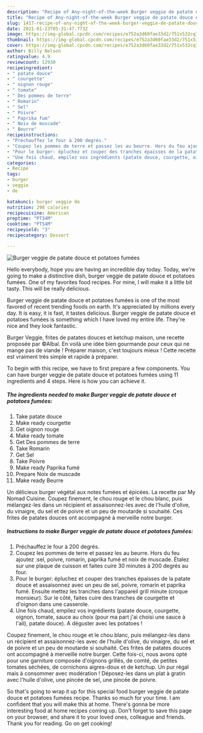```yaml
---
description: "Recipe of Any-night-of-the-week Burger veggie de patate douce et potatoes fumées"
title: "Recipe of Any-night-of-the-week Burger veggie de patate douce et potatoes fumées"
slug: 1417-recipe-of-any-night-of-the-week-burger-veggie-de-patate-douce-et-potatoes-fumees
date: 2021-01-23T05:31:47.773Z
image: https://img-global.cpcdn.com/recipes/e752a3d60fae33d2/751x532cq70/burger-veggie-de-patate-douce-et-potatoes-fumees-photo-principale-de-la-recette.jpg
thumbnail: https://img-global.cpcdn.com/recipes/e752a3d60fae33d2/751x532cq70/burger-veggie-de-patate-douce-et-potatoes-fumees-photo-principale-de-la-recette.jpg
cover: https://img-global.cpcdn.com/recipes/e752a3d60fae33d2/751x532cq70/burger-veggie-de-patate-douce-et-potatoes-fumees-photo-principale-de-la-recette.jpg
author: Billy Nelson
ratingvalue: 4.9
reviewcount: 12930
recipeingredient:
- " patate douce"
- " courgette"
- " oignon rouge"
- " tomate"
- " Des pommes de terre"
- " Romarin"
- " Sel"
- " Poivre"
- " Paprika fum"
- " Noix de muscade"
- " Beurre"
recipeinstructions:
- "Préchauffez le four à 200 degrés."
- "Coupez les pommes de terre et passez les au beurre. Hors du feu ajoutez :sel, poivre, romarin, paprika fumé et noix de muscade. Étalez sur une plaque de cuisson et faites cuire 30 minutes à 200 degrés au four."
- "Pour le burger: épluchez et couper des tranches épaisses de la patate douce et assaisonnez avec un peu de sel, poivre, romarin et paprika fumé. Ensuite mettez les tranches dans l&#39;appareil grill minute (croque monsieur). Sur le côté, faites cuire des tranches de courgette et d&#39;oignon dans une casserole."
- "Une fois chaud, empilez vos ingrédients (patate douce, courgette, oignon, tomate, sauce au choix (pour ma part j&#39;ai choisi une sauce à l&#39;ail), patate douce). A déguster avec les potatoes !"
categories:
- Recipe
tags:
- burger
- veggie
- de

katakunci: burger veggie de 
nutrition: 298 calories
recipecuisine: American
preptime: "PT34M"
cooktime: "PT54M"
recipeyield: "3"
recipecategory: Dessert

---
```



![Burger veggie de patate douce et potatoes fumées](https://img-global.cpcdn.com/recipes/e752a3d60fae33d2/751x532cq70/burger-veggie-de-patate-douce-et-potatoes-fumees-photo-principale-de-la-recette.jpg)

Hello everybody, hope you are having an incredible day today. Today, we're going to make a distinctive dish, burger veggie de patate douce et potatoes fumées. One of my favorites food recipes. For mine, I will make it a little bit tasty. This will be really delicious.

Burger veggie de patate douce et potatoes fumées is one of the most favored of recent trending foods on earth. It's appreciated by millions every day. It is easy, it is fast, it tastes delicious. Burger veggie de patate douce et potatoes fumées is something which I have loved my entire life. They're nice and they look fantastic.

Burger Veggie, frites de patates douces et ketchup maison, une recette proposée par ©Albal. En voilà une idée bien gourmande pour ceux qui ne mange pas de viande ! Préparer maison, c&#39;est toujours mieux ! Cette recette est vraiment très simple et rapide à préparer.


To begin with this recipe, we have to first prepare a few components. You can have burger veggie de patate douce et potatoes fumées using 11 ingredients and 4 steps. Here is how you can achieve it.

<!--inarticleads1-->

##### The ingredients needed to make Burger veggie de patate douce et potatoes fumées:

1. Take  patate douce
1. Make ready  courgette
1. Get  oignon rouge
1. Make ready  tomate
1. Get  Des pommes de terre
1. Take  Romarin
1. Get  Sel
1. Take  Poivre
1. Make ready  Paprika fumé
1. Prepare  Noix de muscade
1. Make ready  Beurre


Un délicieux burger végétal aux notes fumées et épicées. La recette par My Nomad Cuisine. Coupez finement, le chou rouge et le chou blanc, puis mélangez-les dans un récipient et assaisonnez-les avec de l&#39;huile d&#39;olive, du vinaigre, du sel et de poivre et un peu de moutarde si souhaité. Ces frites de patates douces ont accompagné à merveille notre burger. 

<!--inarticleads2-->

##### Instructions to make Burger veggie de patate douce et potatoes fumées:

1. Préchauffez le four à 200 degrés.
1. Coupez les pommes de terre et passez les au beurre. Hors du feu ajoutez :sel, poivre, romarin, paprika fumé et noix de muscade. Étalez sur une plaque de cuisson et faites cuire 30 minutes à 200 degrés au four.
1. Pour le burger: épluchez et couper des tranches épaisses de la patate douce et assaisonnez avec un peu de sel, poivre, romarin et paprika fumé. Ensuite mettez les tranches dans l&#39;appareil grill minute (croque monsieur). Sur le côté, faites cuire des tranches de courgette et d&#39;oignon dans une casserole.
1. Une fois chaud, empilez vos ingrédients (patate douce, courgette, oignon, tomate, sauce au choix (pour ma part j&#39;ai choisi une sauce à l&#39;ail), patate douce). A déguster avec les potatoes !


Coupez finement, le chou rouge et le chou blanc, puis mélangez-les dans un récipient et assaisonnez-les avec de l&#39;huile d&#39;olive, du vinaigre, du sel et de poivre et un peu de moutarde si souhaité. Ces frites de patates douces ont accompagné à merveille notre burger. Cette fois-ci, nous avons opté pour une garniture composée d&#39;oignons grillés, de comté, de petites tomates séchées, de cornichons aigres-doux et de ketchup. Un pur régal mais à consommer avec modération ! Déposez-les dans un plat à gratin avec l&#39;huile d&#39;olive, une pincée de sel, une pincée de poivre. 

So that's going to wrap it up for this special food burger veggie de patate douce et potatoes fumées recipe. Thanks so much for your time. I am confident that you will make this at home. There's gonna be more interesting food at home recipes coming up. Don't forget to save this page on your browser, and share it to your loved ones, colleague and friends. Thank you for reading. Go on get cooking!
